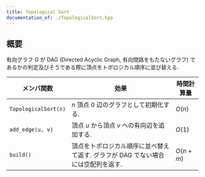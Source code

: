 ```yaml
---
title: Topological Sort
documentation_of: ./TopologicalSort.hpp
---
```


## 概要
有向グラフ $G$ が DAG (Directed Acyclic Graph, 有向閉路をもたないグラフ) であるかの判定及びそうである際に頂点をトポロジカル順序に並び替える.

| メンバ関数           | 効果                                                                             | 時間計算量 |
| -------------------- | -------------------------------------------------------------------------------- | ---------- |
| `TopologicalSort(n)` | $n$ 頂点 0 辺のグラフとして初期化する.                                           | $O(n)$     |
| `add_edge(u, v)`     | 頂点 $u$ から頂点 $v$ への有向辺を追加する.                                      | $O(1)$     |
| `build()`            | 頂点をトポロジカル順序に並べ替えて返す. グラフが DAG でない場合には空配列を返す. | $O(n + m)$ |
